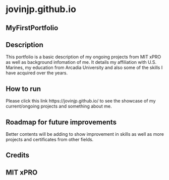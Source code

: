 # jovinjp.github.io
## MyFirstPortfolio

<h2>Description</h2>
<p>This portfolio is a basic description of my ongoing projects from MIT xPRO as well as background infomation of me. It details my affiliation with U.S. Marines, my education from Arcadia University and also some of the skills I have acquired over the years.</p>
<h2>How to run</h2>
<p>Please click this link https://jovinjp.github.io/ to see the showcase of my current/ongoing projects and something about me.</p>
<h2>Roadmap for future improvements</h2>
<p>Better contents will be adding to show improvement in skills as well as more projects and certificates from other fields.<p>
<h2>Credits<h2>
<p>MIT xPRO</p>
